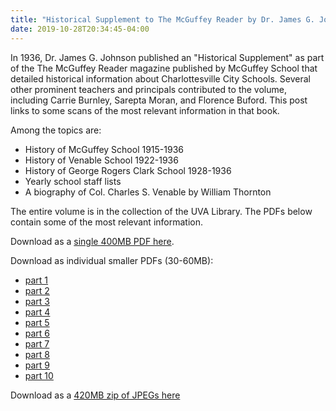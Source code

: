 ```yaml
---
title: "Historical Supplement to The McGuffey Reader by Dr. James G. Johnson"
date: 2019-10-28T20:34:45-04:00
---
```


In 1936, Dr. James G. Johnson published an "Historical Supplement" as part of the The McGuffey Reader magazine published by McGuffey School that detailed historical information about Charlottesville City Schools.  Several other prominent teachers and principals contributed to the volume, including Carrie Burnley, Sarepta Moran, and Florence Buford. This post links to some scans of the most relevant information in that book.

<!--more--> 

Among the topics are:

* History of McGuffey School 1915-1936
* History of Venable School 1922-1936
* History of George Rogers Clark School 1928-1936
* Yearly school staff lists
* A biography of Col. Charles S. Venable by William Thornton

The entire volume is in the collection of the UVA Library. The PDFs below contain some of the most relevant information.

Download as a [single 400MB PDF here](http://static.correctingthenarrative.org/library/johnson1936/Johnson_McGuffey_Reader_Supplement_1936.pdf).

Download as individual smaller PDFs (30-60MB): 

* [part 1](http://static.correctingthenarrative.org/library/johnson1936/Johnson_McGuffey_Reader_Supplement_1936_part1.pdf)
* [part 2](http://static.correctingthenarrative.org/library/johnson1936/Johnson_McGuffey_Reader_Supplement_1936_part2.pdf)
* [part 3](http://static.correctingthenarrative.org/library/johnson1936/Johnson_McGuffey_Reader_Supplement_1936_part3.pdf)
* [part 4](http://static.correctingthenarrative.org/library/johnson1936/Johnson_McGuffey_Reader_Supplement_1936_part4.pdf)
* [part 5](http://static.correctingthenarrative.org/library/johnson1936/Johnson_McGuffey_Reader_Supplement_1936_part5.pdf)
* [part 6](http://static.correctingthenarrative.org/library/johnson1936/Johnson_McGuffey_Reader_Supplement_1936_part6.pdf)
* [part 7](http://static.correctingthenarrative.org/library/johnson1936/Johnson_McGuffey_Reader_Supplement_1936_part7.pdf)
* [part 8](http://static.correctingthenarrative.org/library/johnson1936/Johnson_McGuffey_Reader_Supplement_1936_part8.pdf)
* [part 9](http://static.correctingthenarrative.org/library/johnson1936/Johnson_McGuffey_Reader_Supplement_1936_part9.pdf)
* [part 10](http://static.correctingthenarrative.org/library/johnson1936/Johnson_McGuffey_Reader_Supplement_1936_part10.pdf)

Download as a [420MB zip of JPEGs here](http://static.correctingthenarrative.org/library/johnson1936/Johnson_McGuffey_Reader_Supplement_1936.zip)